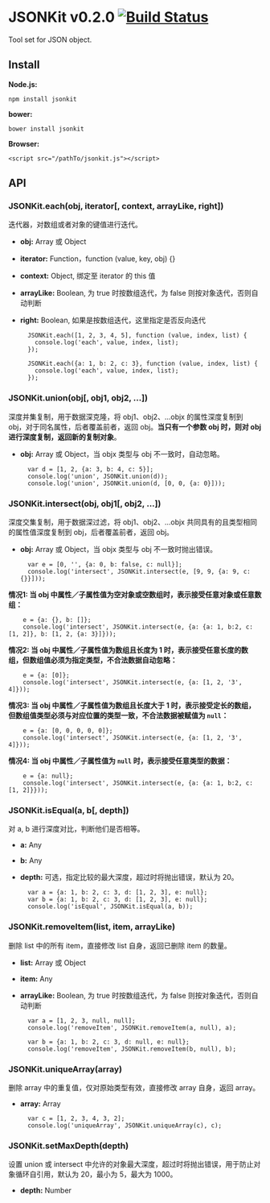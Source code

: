 JSONKit v0.2.0 [![Build Status](https://travis-ci.org/teambition/jsonkit.png?branch=master)](https://travis-ci.org/teambition/jsonkit)
====
Tool set for JSON object.

## Install

**Node.js:**

    npm install jsonkit

**bower:**

    bower install jsonkit

**Browser:**

    <script src="/pathTo/jsonkit.js"></script>

## API


### JSONKit.each(obj, iterator[, context, arrayLike, right])

迭代器，对数组或者对象的键值进行迭代。

+ **obj:** Array 或 Object
+ **iterator:** Function，function (value, key, obj) {}
+ **context:** Object, 绑定至 iterator 的 this 值
+ **arrayLike:** Boolean, 为 true 时按数组迭代，为 false 则按对象迭代，否则自动判断
+ **right:** Boolean, 如果是按数组迭代，这里指定是否反向迭代

		JSONKit.each([1, 2, 3, 4, 5], function (value, index, list) {
		  console.log('each', value, index, list);
		});

		JSONKit.each({a: 1, b: 2, c: 3}, function (value, index, list) {
		  console.log('each', value, index, list);
		});

### JSONKit.union(obj[, obj1, obj2, ...])

深度并集复制，用于数据深克隆，将 obj1、obj2、...objx 的属性深度复制到 obj，对于同名属性，后者覆盖前者，返回 obj。**当只有一个参数 obj 时，则对 obj 进行深度复制，返回新的复制对象**。

+ **obj:** Array 或 Object，当 objx 类型与 obj 不一致时，自动忽略。

		var d = [1, 2, {a: 3, b: 4, c: 5}];
		console.log('union', JSONKit.union(d));
		console.log('union', JSONKit.union(d, [0, 0, {a: 0}]));

### JSONKit.intersect(obj, obj1[, obj2, ...])

深度交集复制，用于数据深过滤，将 obj1、obj2、...objx 共同具有的且类型相同的属性值深度复制到 obj，后者覆盖前者，返回 obj。

+ **obj:** Array 或 Object，当 objx 类型与 obj 不一致时抛出错误。


		var e = [0, '', {a: 0, b: false, c: null}];
		console.log('intersect', JSONKit.intersect(e, [9, 9, {a: 9, c: {}}]));

**情况1: 当 obj 中属性／子属性值为空对象或空数组时，表示接受任意对象或任意数组：**

		e = {a: {}, b: []};
		console.log('intersect', JSONKit.intersect(e, {a: {a: 1, b:2, c: [1, 2]}, b: [1, 2, {a: 3}]}));

**情况2: 当 obj 中属性／子属性值为数组且长度为 1 时，表示接受任意长度的数组，但数组值必须为指定类型，不合法数据自动忽略：**

		e = {a: [0]};
		console.log('intersect', JSONKit.intersect(e, {a: [1, 2, '3', 4]}));

**情况3: 当 obj 中属性／子属性值为数组且长度大于 1 时，表示接受定长的数组，但数组值类型必须与对应位置的类型一致，不合法数据被赋值为 `null`：**

		e = {a: [0, 0, 0, 0, 0]};
		console.log('intersect', JSONKit.intersect(e, {a: [1, 2, '3', 4]}));

**情况4: 当 obj 中属性／子属性值为 `null` 时，表示接受任意类型的数据：**

		e = {a: null};
		console.log('intersect', JSONKit.intersect(e, {a: {a: 1, b:2, c: [1, 2]}}));

### JSONKit.isEqual(a, b[, depth])

对 a, b 进行深度对比，判断他们是否相等。

+ **a:** Any
+ **b:** Any
+ **depth:** 可选，指定比较的最大深度，超过时将抛出错误，默认为 20。

		var a = {a: 1, b: 2, c: 3, d: [1, 2, 3], e: null};
		var b = {a: 1, b: 2, c: 3, d: [1, 2, 3], e: null};
		console.log('isEqual', JSONKit.isEqual(a, b));

### JSONKit.removeItem(list, item, arrayLike)

删除 list 中的所有 item，直接修改 list 自身，返回已删除 item 的数量。

+ **list:** Array 或 Object
+ **item:** Any
+ **arrayLike:** Boolean, 为 true 时按数组迭代，为 false 则按对象迭代，否则自动判断

		var a = [1, 2, 3, null, null];
		console.log('removeItem', JSONKit.removeItem(a, null), a);

		var b = {a: 1, b: 2, c: 3, d: null, e: null};
		console.log('removeItem', JSONKit.removeItem(b, null), b);

### JSONKit.uniqueArray(array)

删除 array 中的重复值，仅对原始类型有效，直接修改 array 自身，返回 array。

+ **array:** Array

		var c = [1, 2, 3, 4, 3, 2];
		console.log('uniqueArray', JSONKit.uniqueArray(c), c);

### JSONKit.setMaxDepth(depth)

设置 union 或 intersect 中允许的对象最大深度，超过时将抛出错误，用于防止对象循环自引用，默认为 20，最小为 5，最大为 1000。

+ **depth:** Number

